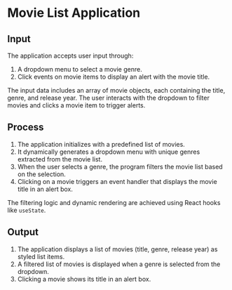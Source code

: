 # Movie List Application

## Input
The application accepts user input through:
1. A dropdown menu to select a movie genre.
2. Click events on movie items to display an alert with the movie title.

The input data includes an array of movie objects, each containing the title, genre, and release year. The user interacts with the dropdown to filter movies and clicks a movie item to trigger alerts.

## Process
1. The application initializes with a predefined list of movies.
2. It dynamically generates a dropdown menu with unique genres extracted from the movie list.
3. When the user selects a genre, the program filters the movie list based on the selection.
4. Clicking on a movie triggers an event handler that displays the movie title in an alert box.

The filtering logic and dynamic rendering are achieved using React hooks like `useState`.

## Output
1. The application displays a list of movies (title, genre, release year) as styled list items.
2. A filtered list of movies is displayed when a genre is selected from the dropdown.
3. Clicking a movie shows its title in an alert box.

